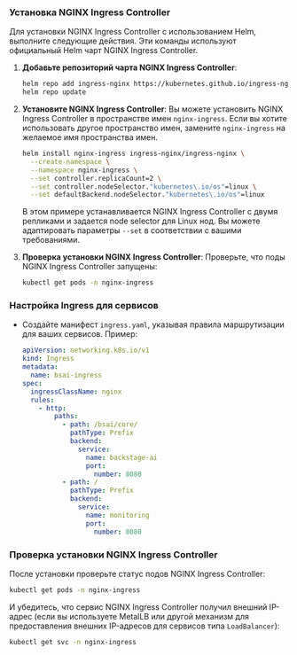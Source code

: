 ### Установка NGINX Ingress Controller

Для установки NGINX Ingress Controller с использованием Helm, выполните следующие действия. Эти команды используют официальный Helm чарт NGINX Ingress Controller.

1. **Добавьте репозиторий чарта NGINX Ingress Controller**:
   ```bash
   helm repo add ingress-nginx https://kubernetes.github.io/ingress-nginx
   helm repo update
   ```

2. **Установите NGINX Ingress Controller**:
   Вы можете установить NGINX Ingress Controller в пространстве имен `nginx-ingress`. Если вы хотите использовать другое пространство имен, замените `nginx-ingress` на желаемое имя пространства имен.
   ```bash
   helm install nginx-ingress ingress-nginx/ingress-nginx \
     --create-namespace \
     --namespace nginx-ingress \
     --set controller.replicaCount=2 \
     --set controller.nodeSelector."kubernetes\.io/os"=linux \
     --set defaultBackend.nodeSelector."kubernetes\.io/os"=linux
   ```

   В этом примере устанавливается NGINX Ingress Controller с двумя репликами и задается node selector для Linux нод. Вы можете адаптировать параметры `--set` в соответствии с вашими требованиями.

3. **Проверка установки NGINX Ingress Controller**:
   Проверьте, что поды NGINX Ingress Controller запущены:
   
   ```bash
   kubectl get pods -n nginx-ingress
   ```

### Настройка Ingress для сервисов

- Создайте манифест `ingress.yaml`, указывая правила маршрутизации для ваших сервисов. Пример:

    ```yaml
    apiVersion: networking.k8s.io/v1
    kind: Ingress
    metadata:
      name: bsai-ingress
    spec:
      ingressClassName: nginx
      rules:
        - http:
            paths:
              - path: /bsai/core/
                pathType: Prefix
                backend:
                  service:
                    name: backstage-ai
                    port:
                      number: 8080
              - path: /
                pathType: Prefix
                backend:
                  service:
                    name: monitoring
                    port:
                      number: 8080
    ```

### Проверка установки NGINX Ingress Controller

После установки проверьте статус подов NGINX Ingress Controller:

```bash
kubectl get pods -n nginx-ingress
```

И убедитесь, что сервис NGINX Ingress Controller получил внешний IP-адрес (если вы используете MetalLB или другой механизм для предоставления внешних IP-адресов для сервисов типа `LoadBalancer`):

```bash
kubectl get svc -n nginx-ingress
```
